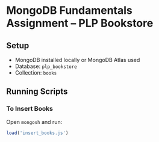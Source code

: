 # MongoDB Fundamentals Assignment – PLP Bookstore

## Setup
- MongoDB installed locally or MongoDB Atlas used
- Database: `plp_bookstore`
- Collection: `books`

## Running Scripts

### To Insert Books
Open `mongosh` and run:

```js
load('insert_books.js')
